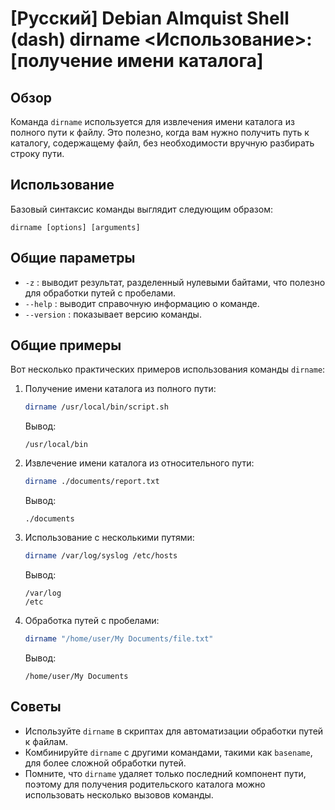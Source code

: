 # [Русский] Debian Almquist Shell (dash) dirname <Использование>: [получение имени каталога]

## Обзор
Команда `dirname` используется для извлечения имени каталога из полного пути к файлу. Это полезно, когда вам нужно получить путь к каталогу, содержащему файл, без необходимости вручную разбирать строку пути.

## Использование
Базовый синтаксис команды выглядит следующим образом:

```
dirname [options] [arguments]
```

## Общие параметры
- `-z` : выводит результат, разделенный нулевыми байтами, что полезно для обработки путей с пробелами.
- `--help` : выводит справочную информацию о команде.
- `--version` : показывает версию команды.

## Общие примеры
Вот несколько практических примеров использования команды `dirname`:

1. Получение имени каталога из полного пути:
   ```sh
   dirname /usr/local/bin/script.sh
   ```
   Вывод:
   ```
   /usr/local/bin
   ```

2. Извлечение имени каталога из относительного пути:
   ```sh
   dirname ./documents/report.txt
   ```
   Вывод:
   ```
   ./documents
   ```

3. Использование с несколькими путями:
   ```sh
   dirname /var/log/syslog /etc/hosts
   ```
   Вывод:
   ```
   /var/log
   /etc
   ```

4. Обработка путей с пробелами:
   ```sh
   dirname "/home/user/My Documents/file.txt"
   ```
   Вывод:
   ```
   /home/user/My Documents
   ```

## Советы
- Используйте `dirname` в скриптах для автоматизации обработки путей к файлам.
- Комбинируйте `dirname` с другими командами, такими как `basename`, для более сложной обработки путей.
- Помните, что `dirname` удаляет только последний компонент пути, поэтому для получения родительского каталога можно использовать несколько вызовов команды.